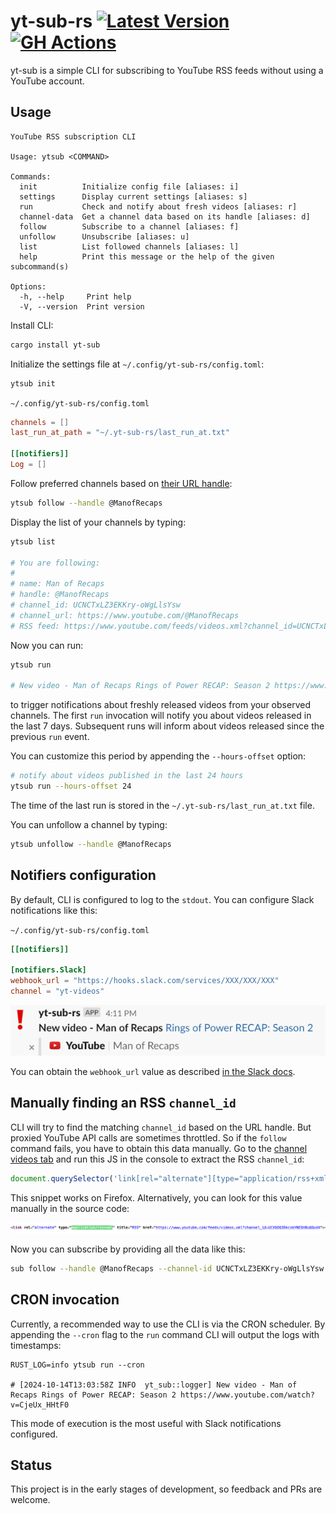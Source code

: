 # yt-sub-rs [![Latest Version](https://img.shields.io/crates/v/yt-sub.svg)](https://crates.io/crates/yt-sub) [![GH Actions](https://github.com/pawurb/yt-sub-rs/actions/workflows/ci.yml/badge.svg)](https://github.com/pawurb/yt-sub-rs/actions)

yt-sub is a simple CLI for subscribing to YouTube RSS feeds without using a YouTube account.

## Usage

```text
YouTube RSS subscription CLI

Usage: ytsub <COMMAND>

Commands:
  init          Initialize config file [aliases: i]
  settings      Display current settings [aliases: s]
  run           Check and notify about fresh videos [aliases: r]
  channel-data  Get a channel data based on its handle [aliases: d]
  follow        Subscribe to a channel [aliases: f]
  unfollow      Unsubscribe [aliases: u]
  list          List followed channels [aliases: l]
  help          Print this message or the help of the given subcommand(s)

Options:
  -h, --help     Print help
  -V, --version  Print version
```

Install CLI:

```bash
cargo install yt-sub
```

Initialize the settings file at `~/.config/yt-sub-rs/config.toml`:

```bash
ytsub init
```

`~/.config/yt-sub-rs/config.toml`
```toml
channels = []
last_run_at_path = "~/.yt-sub-rs/last_run_at.txt"

[[notifiers]]
Log = []
```

Follow preferred channels based on [their URL handle](https://www.youtube.com/@ManofRecaps):

```bash
ytsub follow --handle @ManofRecaps
```

Display the list of your channels by typing:

```bash
ytsub list

# You are following:
#
# name: Man of Recaps
# handle: @ManofRecaps
# channel_id: UCNCTxLZ3EKKry-oWgLlsYsw
# channel_url: https://www.youtube.com/@ManofRecaps
# RSS feed: https://www.youtube.com/feeds/videos.xml?channel_id=UCNCTxLZ3EKKry-oWgLlsYsw

```

Now you can run: 

```bash
ytsub run

# New video - Man of Recaps Rings of Power RECAP: Season 2 https://www.youtube.com/watch?v=CjeUx_HHtF0
```

to trigger notifications about freshly released videos from your observed channels. The first `run` invocation will notify you about videos released in the last 7 days. Subsequent runs will inform about videos released since the previous `run` event.

You can customize this period by appending the `--hours-offset` option:

```bash
# notify about videos published in the last 24 hours
ytsub run --hours-offset 24 
```

The time of the last run is stored in the `~/.yt-sub-rs/last_run_at.txt` file.

You can unfollow a channel by typing:

```bash
ytsub unfollow --handle @ManofRecaps
```

## Notifiers configuration

By default, CLI is configured to log to the `stdout`. You can configure Slack notifications like this:

`~/.config/yt-sub-rs/config.toml`

```toml
[[notifiers]]

[notifiers.Slack]
webhook_url = "https://hooks.slack.com/services/XXX/XXX/XXX"
channel = "yt-videos"
```

![Slack notification](https://github.com/pawurb/yt-sub-rs/raw/main/assets/slack-notification.png)

You can obtain the `webhook_url` value as described [in the Slack docs](https://api.slack.com/messaging/webhooks).

## Manually finding an RSS `channel_id`

CLI will try to find the matching `channel_id` based on the URL handle. But proxied YouTube API calls are sometimes throttled. So if the `follow` command fails, you have to obtain this data manually. Go to the [channel videos tab](https://www.youtube.com/@ManofRecaps/videos) and run this JS in the console to extract the RSS `channel_id`:

```javascript
document.querySelector('link[rel="alternate"][type="application/rss+xml"]').href.match(/channel_id=([^&]+)/)[1];
```
This snippet works on Firefox. Alternatively, you can look for this value manually in the source code: 

![RSS feed](https://github.com/pawurb/yt-sub-rs/raw/main/assets/youtube-rss.png)

Now you can subscribe by providing all the data like this:

```bash
sub follow --handle @ManofRecaps --channel-id UCNCTxLZ3EKKry-oWgLlsYsw --desc 'Man of Recaps'
```

## CRON invocation

Currently, a recommended way to use the CLI is via the CRON scheduler. By appending the `--cron` flag to the `run` command CLI will output the logs with timestamps:

```
RUST_LOG=info ytsub run --cron

# [2024-10-14T13:03:58Z INFO  yt_sub::logger] New video - Man of Recaps Rings of Power RECAP: Season 2 https://www.youtube.com/watch?v=CjeUx_HHtF0
```

This mode of execution is the most useful with Slack notifications configured.

## Status

This project is in the early stages of development, so feedback and PRs are welcome.
